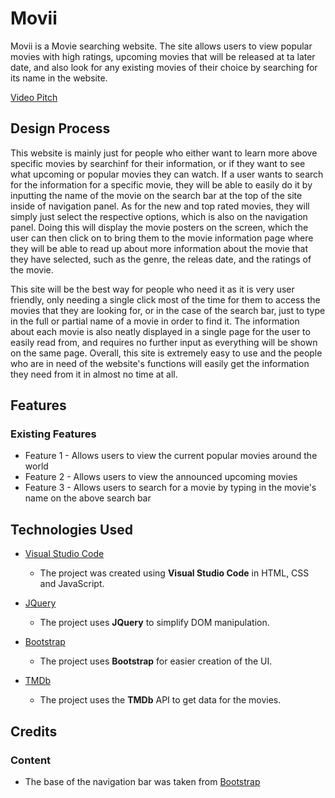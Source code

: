 # Movii

Movii is a Movie searching website. The site allows users to view popular movies with high ratings, upcoming movies that will be released at ta later date, and also look for any existing movies of their choice by searching for its name in the website.

[Video Pitch](https://drive.google.com/file/d/1lr7CKkiHXEP3-m0eONml31KaSAw0BQvt/view?usp=sharing)
 
## Design Process

This website is mainly just for people who either want to learn more above specific movies by searchinf for their information, or if they want to see what upcoming or popular movies they can watch. If a user wants to search for the information for a specific movie, they will be able to easily do it by inputting the name of the movie on the search bar at the top of the site inside of navigation panel. As for the new and top rated movies, they will simply just select the respective options, which is also on the navigation panel. Doing this will display the movie posters on the screen, which the user can then click on to bring them to the movie information page where they will be able to read up about more information about the movie that they have selected, such as the genre, the releas date, and the ratings of the movie.

This site will be the best way for people who need it as it is very user friendly, only needing a single click most of the time for them to access the movies that they are looking for, or in the case of the search bar, just to type in the full or partial name of a movie in order to find it. The information about each movie is also neatly displayed in a single page for the user to easily read from, and requires no further input as everything will be shown on the same page. Overall, this site is extremely easy to use and the people who are in need of the website's functions will easily get the information they need from it in almost no time at all.

## Features
 
### Existing Features
- Feature 1 - Allows users to view the current popular movies around the world
- Feature 2 - Allows users to view the announced upcoming movies
- Feature 3 - Allows users to search for a movie by typing in the movie's name on the above search bar 

## Technologies Used

- [Visual Studio Code](https://code.visualstudio.com/)
    - The project was created using **Visual Studio Code** in HTML, CSS and JavaScript.

- [JQuery](https://jquery.com)
    - The project uses **JQuery** to simplify DOM manipulation.

- [Bootstrap](https://getbootstrap.com/)
    - The project uses **Bootstrap** for easier creation of the UI.

- [TMDb](https://api.themoviedb.org)
    - The project uses the **TMDb** API to get data for the movies.

## Credits

### Content
- The base of the navigation bar was taken from [Bootstrap](https://getbootstrap.com/docs/5.0/components/navbar/)